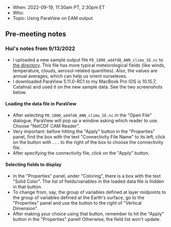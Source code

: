* When: 2022-09-19, 11:30am PT, 2:30pm ET
* Who: 
* Topic: Using ParaView on EAM output

## Pre-meeting notes

### Hui's notes from 9/13/2022

* I uploaded a new sample output file `PD_1800_ad4fd8_ANN_climo_SE.nc` to [the directory](https://compy-dtn.pnl.gov/wanh895/ParaView_EAM/cubed_sphere/model_output_samples/). This file has more typical meteorological fields (like winds, temperature, clouds, aerosol-related quantities). Also, the values are annual averages, which can help us orient ourseleves.
* I downloaded ParaView 5.11.0-RC1 to my MacBook Pro (OS is 10.15.7, Catalina) and used it on the new sample data. See the two screenshots below.

#### Loading the data file in ParaView

* After selecting `PD_1800_ad4fd8_ANN_climo_SE.nc` in the "Open File" dialogue, ParaView will pop up a window asking which reader to use. Choose "NetCDF CAM Reader".
* Very important: before hitting the "Apply" button in the "Properties" panel, find the box with the text "Connectivity File Name" to its left, click on the button with `...` to the right of the box to choose the connectivity file.
* After specifying the connectivity file, click on the "Apply" button.

#### Selecting fields to display

* In the "Properties" panel, under "Coloring", there is a box with the text "Solid Color". The list of fields/variables in the loaded data file is hidden in that button.
* To change from, say, the group of variables defined at layer midpoints to the group of variables defined at the Earth's surface, go to the "Properties" panel and use the button to the right of "Vertical Dimension".
* After making your choice using that button, remember to hit the "Apply" button in the "Properties" panel! Otherwise, the field list won't update.


 
